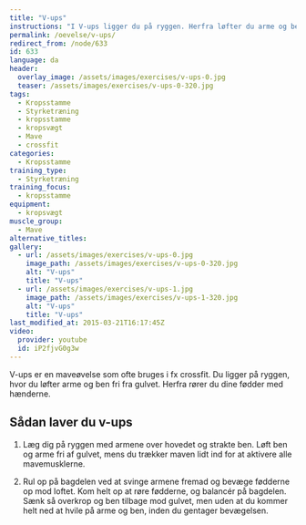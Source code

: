 ```yaml
---
title: "V-ups"
instructions: "I V-ups ligger du på ryggen. Herfra løfter du arme og ben fri fra gulvet. Nu rører du dine fødder med hænderne og sænker dig til udgangspunktet."
permalink: /oevelse/v-ups/
redirect_from: /node/633
id: 633
language: da
header:
  overlay_image: /assets/images/exercises/v-ups-0.jpg
  teaser: /assets/images/exercises/v-ups-0-320.jpg
tags:
  - Kropsstamme
  - Styrketræning
  - kropsstamme
  - kropsvægt
  - Mave
  - crossfit
categories:
  - Kropsstamme
training_type: 
  - Styrketræning
training_focus: 
  - kropsstamme
equipment:
  - kropsvægt
muscle_group:
  - Mave
alternative_titles:
gallery:
  - url: /assets/images/exercises/v-ups-0.jpg
    image_path: /assets/images/exercises/v-ups-0-320.jpg
    alt: "V-ups"
    title: "V-ups"
  - url: /assets/images/exercises/v-ups-1.jpg
    image_path: /assets/images/exercises/v-ups-1-320.jpg
    alt: "V-ups"
    title: "V-ups"
last_modified_at: 2015-03-21T16:17:45Z
video:
  provider: youtube
  id: iP2fjvG0g3w
---
```


V-ups er en maveøvelse som ofte bruges i fx crossfit. Du ligger på ryggen, hvor du løfter arme og ben fri fra gulvet. Herfra rører du dine fødder med hænderne. 

## Sådan laver du v-ups

1. Læg dig på ryggen med armene over hovedet og strakte ben. Løft ben og arme fri af gulvet, mens du trækker maven lidt ind for at aktivere alle mavemusklerne.

2. Rul op på bagdelen ved at svinge armene fremad og bevæge fødderne op mod loftet. Kom helt op at røre fødderne, og balancér på bagdelen. Sænk så overkrop og ben tilbage mod gulvet, men uden at du kommer helt ned at hvile på arme og ben, inden du gentager bevægelsen.
